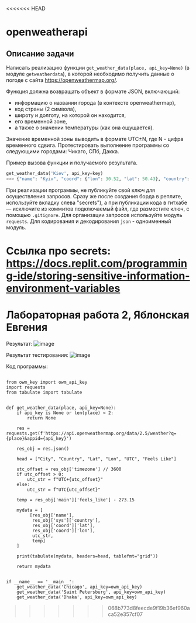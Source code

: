 <<<<<<< HEAD
# openweatherapi

## Описание задачи
Написать реализацию функции  ```get_weather_data(place, api_key=None)``` (в модуле ```getweatherdata```), в которой необходимо получить данные о погоде с сайта https://openweathermap.org/. 

Функция должна возвращать объект в формате JSON, включающий: 
- информацию о названии города (в контексте openweathermap),
- код страны (2 символа),
- широту и долготу, на которой он находится,
- его временной зоне,
- а также о значении температуры (как она ощущается).

Значение временной зоны выводить в формате UTC±N, где N - цифра временного сдвига.
Протестировать выполнение программы со следующими городами: Чикаго, СПб, Дакка.

Пример вызова функции и получаемого результата.

```python
get_weather_data('Kiev', api_key=key)
>>> {"name": "Kyiv", "coord": {"lon": 30.52, "lat": 50.43}, "country": "UA", "feels_like": 21.96, "timezone": "UTC+3"}

```

При реализации программы, не публикуйте свой ключ для осуществления запросов. Сразу же после создания борда в реплите, используйте вкладку слева "secrets"), а при публикации кода в гитхабе — исключите из коммитов подключаемый файл, где разместите ключ, с помощью ```.gitignore```.
Для организации запросов используйте модуль ```requests```. Для кодирования и декодирования ```json``` - одноименный модуль.

Ссылка про secrets: https://docs.replit.com/programming-ide/storing-sensitive-information-environment-variables
=======
# Лабораторная работа 2, Яблонская Евгения

Результат:
![image](https://github.com/user-attachments/assets/e062506a-ac32-4e6c-a1b8-b2a74aedbfec)

Результат тестирования:
![image](https://github.com/user-attachments/assets/827e55ff-a25b-4d0e-992b-f5cd2245a894)

Код программы:

```

from owm_key import owm_api_key
import requests
from tabulate import tabulate


def get_weather_data(place, api_key=None):
    if api_key is None or len(place) < 2:
        return None

    res = requests.get(f'https://api.openweathermap.org/data/2.5/weather?q={place}&appid={api_key}')

    res_obj = res.json()

    head = ["City", "Country", "Lat", "Lon", "UTC", "Feels Like"]

    utc_offset = res_obj['timezone'] // 3600
    if utc_offset > 0:
        utc_str = f"UTC+{utc_offset}"
    else:
        utc_str = f"UTC{utc_offset}"

    temp = res_obj['main']['feels_like'] - 273.15

    mydata = [
         [res_obj['name'],
          res_obj['sys']['country'],
          res_obj['coord']['lat'],
          res_obj['coord']['lon'],
          utc_str,
          temp]
    ]

    print(tabulate(mydata, headers=head, tablefmt="grid"))

    return mydata


if __name__ == '__main__':
    get_weather_data('Chicago', api_key=owm_api_key)
    get_weather_data('Saint Petersburg', api_key=owm_api_key)
    get_weather_data('Dhaka', api_key=owm_api_key)

```
>>>>>>> 068b773d8feecde9f19b36ef960aca52e357cf07
